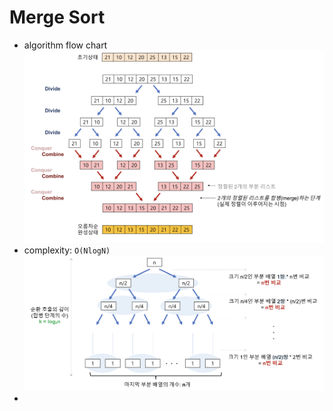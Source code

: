 

# Merge Sort
- algorithm flow chart
    ![test image](/algorithm/sort/merge_sort/src/algorithm.png)
- complexity: `O(NlogN)`
    ![test image](/algorithm/sort/merge_sort/src/complexity.png)
- 
